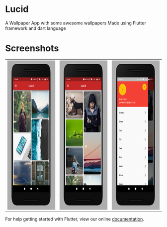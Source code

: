 # Lucid

A Wallpaper App with some awesome wallpapers
Made using Flutter framework and dart language

# Screenshots
<table>
   <tr>
      <td><img src="static/1.png" height = "480" width="270"></td>
      <td><img src="static/2.png" height = "480" width="270"></td>
      <td><img src="static/3.png" height = "480" width="270"></td>
  </tr>
</table>


For help getting started with Flutter, view our online
[documentation](https://flutter.io/).
